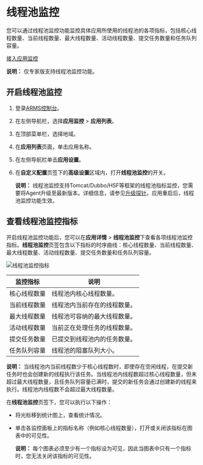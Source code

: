 # 线程池监控

您可以通过线程池监控功能监控具体应用所使用的线程池的各项指标，包括核心线程数量、当前线程数量、最大线程数量、活动线程数量、提交任务数量和任务队列容量。

[接入应用监控](/cn.zh-CN/应用监控/接入应用监控/应用监控接入概述.md)

**说明：** 仅专家版支持线程池监控功能。

## 开启线程池监控

1.  登录[ARMS控制台](https://arms.console.aliyun.com/#/home)。

2.  在左侧导航栏，选择**应用监控** \> **应用列表**。

3.  在顶部菜单栏，选择地域。

4.  在**应用列表**页面，单击应用名称。

5.  在左侧导航栏单击**应用设置**。

6.  在**自定义配置**页签下的**高级设置**区域内，打开**线程池监控**的开关。

    **说明：** 线程池监控支持Tomcat/Dubbo/HSF等框架的线程池指标监控，您需要将Agent升级至最新版本。详细信息，请参见[升级探针](/cn.zh-CN/应用监控/升级探针.md)。应用重启后，线程池监控功能生效。


## 查看线程池监控指标

开启线程池监控功能后，您可以在**应用详情** \> **线程池监控**下查看各项线程池监控指标。**线程池监控**页签包含以下指标的时序曲线：核心线程数量、当前线程数量、最大线程数量、活动线程数量、提交任务数量和任务队列容量。

![线程池监控指标](https://static-aliyun-doc.oss-accelerate.aliyuncs.com/assets/img/zh-CN/6729888161/p265939.png)

|监控指标|说明|
|----|--|
|核心线程数量|线程池内核心线程数量。|
|当前线程数量|线程池内当前存在的线程数量。|
|最大线程数量|线程池可容纳的最大线程数量。|
|活动线程数量|当前正在处理任务的线程数量。|
|提交任务数量|已提交到线程池内的任务数量。|
|任务队列容量|线程池的阻塞队列大小。|

**说明：** 当线程池内当前线程数少于核心线程数时，即使存在空闲线程，在提交新任务时也会创建新的线程执行该任务。当线程池内线程数超过核心线程数量，但未超过最大线程数量，且任务队列容量已满时，提交的新任务会通过创建新的线程来执行。线程池内线程数不会超过最大线程数量。

在**线程池监控**页签下，您可以执行以下操作：

-   将光标移到统计图上，查看统计情况。
-   单击各监控面板上的指标名称（例如核心线程数量），打开或关闭该指标在图表中的可见性。

    **说明：** 每个图表必须至少有一个指标设为可见，因此当图表中只有一个指标时，您无法关闭该指标的可见性。



